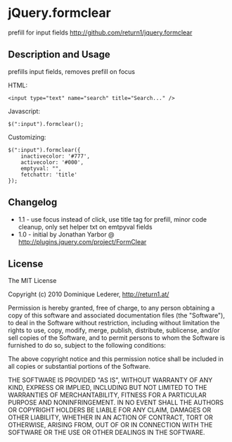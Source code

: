  jQuery.formclear
=================
prefill for input fields
http://github.com/return1/jquery.formclear

Description and Usage
---------------------

prefills input fields, removes prefill on focus

HTML:

    <input type="text" name="search" title="Search..." />

Javascript:

    $(":input").formclear();

Customizing:

    $(":input").formclear({
        inactivecolor: '#777',
        activecolor: '#000',
        emptyval: "",
        fetchattr: 'title'
    });


Changelog
---------

* 1.1 - use focus instead of click, use title tag for prefill, minor code cleanup, only set helper txt on emtpyval fields
* 1.0 - initial by Jonathan Yarbor @ http://plugins.jquery.com/project/FormClear


License
-------

The MIT License

Copyright (c) 2010 Dominique Lederer, http://return1.at/

Permission is hereby granted, free of charge, to any person obtaining
a copy of this software and associated documentation files (the
"Software"), to deal in the Software without restriction, including
without limitation the rights to use, copy, modify, merge, publish,
distribute, sublicense, and/or sell copies of the Software, and to
permit persons to whom the Software is furnished to do so, subject to
the following conditions:

The above copyright notice and this permission notice shall be
included in all copies or substantial portions of the Software.

THE SOFTWARE IS PROVIDED "AS IS", WITHOUT WARRANTY OF ANY KIND,
EXPRESS OR IMPLIED, INCLUDING BUT NOT LIMITED TO THE WARRANTIES OF
MERCHANTABILITY, FITNESS FOR A PARTICULAR PURPOSE AND
NONINFRINGEMENT. IN NO EVENT SHALL THE AUTHORS OR COPYRIGHT HOLDERS BE
LIABLE FOR ANY CLAIM, DAMAGES OR OTHER LIABILITY, WHETHER IN AN ACTION
OF CONTRACT, TORT OR OTHERWISE, ARISING FROM, OUT OF OR IN CONNECTION
WITH THE SOFTWARE OR THE USE OR OTHER DEALINGS IN THE SOFTWARE.